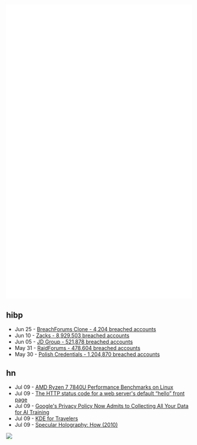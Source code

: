 ![Metrics](https://raw.githubusercontent.com/phixion/phixion/master/metrics.svg)

## hibp

<!--
for https://github.com/phixion/phixion/blob/main/.github/workflows/feeds.yml
-->
<!--START_SECTION:haveibeenpwnd-->
- Jun 25 - [BreachForums Clone - 4,204 breached accounts](https://haveibeenpwned.com/PwnedWebsites#BreachForumsClone)
- Jun 10 - [Zacks - 8,929,503 breached accounts](https://haveibeenpwned.com/PwnedWebsites#Zacks)
- Jun 05 - [JD Group - 521,878 breached accounts](https://haveibeenpwned.com/PwnedWebsites#JDGroup)
- May 31 - [RaidForums - 478,604 breached accounts](https://haveibeenpwned.com/PwnedWebsites#RaidForums)
- May 30 - [Polish Credentials - 1,204,870 breached accounts](https://haveibeenpwned.com/PwnedWebsites#PolishCredentials)
<!--END_SECTION:haveibeenpwnd-->

## hn

<!--
for https://github.com/phixion/phixion/blob/main/.github/workflows/feeds.yml
-->
<!--START_SECTION:hn-->
- Jul 09 - [AMD Ryzen 7 7840U Performance Benchmarks on Linux](https://www.phoronix.com/review/amd-ryzen7-7840u)
- Jul 09 - [The HTTP status code for a web server's default “hello” front page](https://utcc.utoronto.ca/~cks/space/blog/web/WebServerDefaultNotThere)
- Jul 09 - [Google's Privacy Policy Now Admits to Collecting All Your Data for AI Training](https://www.pcgamer.com/in-case-there-was-any-doubt-googles-privacy-policy-now-explicitly-states-that-its-going-to-suck-up-all-your-data-to-train-its-ai/)
- Jul 09 - [KDE for Travelers](https://kde.org/for/travelers/)
- Jul 09 - [Specular Holography: How (2010)](http://zintaglio.com/how.html)
<!--END_SECTION:hn-->

<!--
for https://yhype.me
-->
![](https://hit.yhype.me/github/profile?user_id=13013670)
